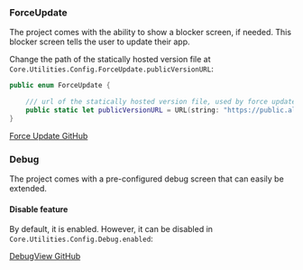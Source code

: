 ### ForceUpdate

The project comes with the ability to show a blocker screen, if needed. This blocker screen tells the user to update their app.

Change the path of the statically hosted version file at `Core.Utilities.Config.ForceUpdate.publicVersionURL`:

```swift
public enum ForceUpdate {

    /// url of the statically hosted version file, used by force update feature
    public static let publicVersionURL = URL(string: "https://public.allaboutapps.at/config/test/version.json")!
}
```

[Force Update GitHub](https://github.com/allaboutapps/force-update-ios)

### Debug

The project comes with a pre-configured debug screen that can easily be extended.

#### Disable feature

By default, it is enabled. However, it can be disabled in `Core.Utilities.Config.Debug.enabled`:

[DebugView GitHub](https://github.com/allaboutapps/force-update-ios)